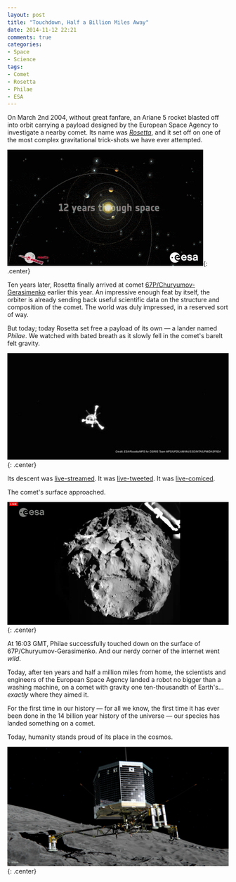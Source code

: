 ```yaml
---
layout: post
title: "Touchdown, Half a Billion Miles Away"
date: 2014-11-12 22:21
comments: true
categories: 
- Space
- Science
tags:
- Comet
- Rosetta
- Philae
- ESA
---
```


On March 2nd 2004, without great fanfare, an Ariane 5 rocket blasted off into orbit carrying a payload designed by the European Space Agency to investigate a nearby comet. Its name was *[Rosetta](http://www.esa.int/rosetta)*, and it set off on one of the most complex gravitational trick-shots we have ever attempted.

![Rosetta's gravitational slingshots](/img/blog/2014/11/rosetta-mission.gif){: .center}

Ten years later, Rosetta finally arrived at comet [67P/Churyumov-Gerasimenko](http://en.wikipedia.org/wiki/67P/Churyumov%E2%80%93Gerasimenko) earlier this year. An impressive enough feat by itself, the orbiter is already sending back useful scientific data on the structure and composition of the comet. The world was duly impressed, in a reserved sort of way.

But today; today Rosetta set free a payload of its own &mdash; a lander named *Philae*. We watched with bated breath as it slowly fell in the comet's barelt felt gravity.

![Rosetta as seen from Philae during descent](/img/blog/2014/11/rosetta-from-philae.jpg){: .center}

Its descent was [live-streamed](http://new.livestream.com/esa/cometlanding). It was [live-tweeted](https://twitter.com/ESA_Rosetta). It was [live-comiced](http://xkcd1446.org).

The comet's surface approached.

![Comet 67P C-G as seen from Philae during descent](/img/blog/2014/11/67p-from-philae.png){: .center}

At 16:03 GMT, Philae successfully touched down on the surface of 67P/Churyumov-Gerasimenko. And our nerdy corner of the internet went *wild*.

Today, after ten years and half a million miles from home, the scientists and engineers of the European Space Agency landed a robot no bigger than a washing machine, on a comet with gravity one ten-thousandth of Earth's... *exactly* where they aimed it.

For the first time in our history &mdash; for all we know, the first time it has ever been done in the 14 billion year history of the universe &mdash; our species has landed something on a comet.

Today, humanity stands proud of its place in the cosmos.

![Artist's impression of the Philae lander after touchdown](/img/blog/2014/11/philae-touchdown.png){: .center}
